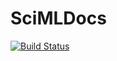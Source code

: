 # SciMLDocs

[![Build Status](https://github.com/lorenzoh/SciMLDocs.jl/actions/workflows/CI.yml/badge.svg?branch=main)](https://github.com/lorenzoh/SciMLDocs.jl/actions/workflows/CI.yml?query=branch%3Amain)
